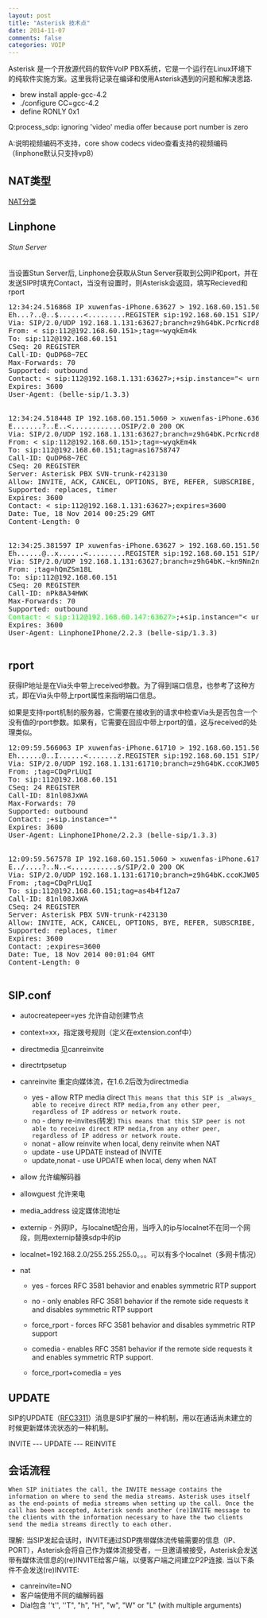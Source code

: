 ```yaml
---
layout: post
title: "Asterisk 技术点"
date: 2014-11-07
comments: false
categories: VOIP
---
```

Asterisk 是一个开放源代码的软件VoIP PBX系统，它是一个运行在Linux环境下的纯软件实施方案。这里我将记录在编译和使用Asterisk遇到的问题和解决思路.

* brew install apple-gcc-4.2
* ./configure CC=gcc-4.2
* define RONLY 0x1


Q:process_sdp: ignoring 'video' media offer because port number is zero

A:说明视频编码不支持，core show codecs video查看支持的视频编码（linphone默认只支持vp8）

## NAT类型
[NAT分类](http://blog.163.com/hlz_2599/blog/static/1423784742012317102533915/)

## Linphone

###### Stun Server

当设置Stun Server后, Linphone会获取从Stun Server获取到公网IP和port，并在发送SIP时填充Contact，当没有设置时，则Asterisk会返回，填写Recieved和rport
<pre>
12:34:24.516868 IP xuwenfas-iPhone.63627 > 192.168.60.151.5060: SIP, length: 411
Eh...?..@..$......<.........REGISTER sip:192.168.60.151 SIP/2.0
Via: SIP/2.0/UDP 192.168.1.131:63627;branch=z9hG4bK.PcrNcrd8a;<font color="00ff00">rport</font>
From: < sip:112@192.168.60.151>;tag=~wyqkEm4k
To: sip:112@192.168.60.151
CSeq: 20 REGISTER
Call-ID: QuDP68~7EC
Max-Forwards: 70
Supported: outbound
Contact: < sip:112@192.168.1.131:63627>;+sip.instance="< urn:uuid:f402ede7-9815-42d5-b0c5-66d7dabf93ba>"
Expires: 3600
User-Agent: (belle-sip/1.3.3)


12:34:24.518448 IP 192.168.60.151.5060 > xuwenfas-iPhone.63627: SIP, length: 530
E.......?..E..<............OSIP/2.0 200 OK
Via: SIP/2.0/UDP 192.168.1.131:63627;branch=z9hG4bK.PcrNcrd8a;<font color="00ff00">received=192.168.60.147;rport=63627</font>
From: < sip:112@192.168.60.151>;tag=~wyqkEm4k
To: sip:112@192.168.60.151;tag=as16758747
Call-ID: QuDP68~7EC
CSeq: 20 REGISTER
Server: Asterisk PBX SVN-trunk-r423130
Allow: INVITE, ACK, CANCEL, OPTIONS, BYE, REFER, SUBSCRIBE, NOTIFY, INFO, PUBLISH, MESSAGE
Supported: replaces, timer
Expires: 3600
Contact: < sip:112@192.168.1.131:63627>;expires=3600
Date: Tue, 18 Nov 2014 00:25:29 GMT
Content-Length: 0


12:34:25.381597 IP xuwenfas-iPhone.63627 > 192.168.60.151.5060: SIP, length: 433
Eh......@..x......<.........REGISTER sip:192.168.60.151 SIP/2.0
Via: SIP/2.0/UDP 192.168.1.131:63627;branch=z9hG4bK.~kn9Nn2n7;rport
From: <sip:112@192.168.60.151>;tag=hQmZSm18L
To: sip:112@192.168.60.151
CSeq: 20 REGISTER
Call-ID: nPk8A34HWK
Max-Forwards: 70
Supported: outbound
<font color="00ff00">Contact: < sip:112@192.168.60.147:63627></font>;+sip.instance="< urn:uuid:f402ede7-9815-42d5-b0c5-66d7dabf93ba>"
Expires: 3600
User-Agent: LinphoneIPhone/2.2.3 (belle-sip/1.3.3)

</pre>

## rport
获得IP地址是在Via头中带上received参数。为了得到端口信息，也参考了这种方式，即在Via头中带上rport属性来指明端口信息。

如果是支持rport机制的服务器，它需要在接收到的请求中检查Via头是否包含一个没有值的rport参数。如果有，它需要在回应中带上rport的值，这与received的处理类似。
<pre>
12:09:59.566063 IP xuwenfas-iPhone.61710 > 192.168.60.151.5060: SIP, length: 433
Eh......@..I......<.......z.REGISTER sip:192.168.60.151 SIP/2.0
Via: SIP/2.0/UDP 192.168.1.131:61710;branch=z9hG4bK.ccoKJW05t;rport
From: <sip:112@192.168.60.151>;tag=CDqPrLUqI
To: sip:112@192.168.60.151
CSeq: 24 REGISTER
Call-ID: 81nl08JxWA
Max-Forwards: 70
Supported: outbound
Contact: <sip:112@192.168.60.147:61710>;+sip.instance="<urn:uuid:f402ede7-9815-42d5-b0c5-66d7dabf93ba>"
Expires: 3600
User-Agent: LinphoneIPhone/2.2.3 (belle-sip/1.3.3)


12:09:59.567578 IP 192.168.60.151.5060 > xuwenfas-iPhone.61710: SIP, length: 531
E../....?..N..<...........s/SIP/2.0 200 OK
Via: SIP/2.0/UDP 192.168.1.131:61710;branch=z9hG4bK.ccoKJW05t;received=192.168.60.147;rport=61710
From: <sip:112@192.168.60.151>;tag=CDqPrLUqI
To: sip:112@192.168.60.151;tag=as4b4f12a7
Call-ID: 81nl08JxWA
CSeq: 24 REGISTER
Server: Asterisk PBX SVN-trunk-r423130
Allow: INVITE, ACK, CANCEL, OPTIONS, BYE, REFER, SUBSCRIBE, NOTIFY, INFO, PUBLISH, MESSAGE
Supported: replaces, timer
Expires: 3600
Contact: <sip:112@192.168.60.147:61710>;expires=3600
Date: Tue, 18 Nov 2014 00:01:04 GMT
Content-Length: 0

</pre>

## SIP.conf
* autocreatepeer=yes 允许自动创建节点
* context=xx，指定拨号规则（定义在extension.conf中）
* directmedia 见canreinvite
* directrtpsetup
* canreinvite 重定向媒体流，在1.6.2后改为directmedia
	* yes - allow RTP media direct
	```This means that this SIP is _always_ able to receive direct RTP media,from any other peer, regardless of IP address or network route.```
	* no - deny re-invites(转发)
	```This means that this SIP peer is not able to receive direct RTP media,from any other peer, regardless of IP address or network route.```
	* nonat - allow reinvite when local, deny reinvite when NAT
	* update - use UPDATE instead of INVITE
	* update,nonat - use UPDATE when local, deny when NAT
	
* allow 允许编解码器
* allowguest 允许来电
* media_address 设定媒体流地址
* externip - 外网IP，与localnet配合用，当呼入的ip与localnet不在同一个网段，则用externip替换sdp中的ip
* localnet=192.168.2.0/255.255.255.0。。。可以有多个localnet（多网卡情况）
* nat
	* yes - forces RFC 3581 behavior and enables symmetric RTP support
	* no - only enables RFC 3581 behavior if the remote side requests it and disables symmetric RTP support
	* force_rport -  forces RFC 3581 behavior and disables symmetric RTP support
	* comedia - enables RFC 3581 behavior if the remote side requests it and enables symmetric RTP support.
	
	* force_rport+comedia = yes

## UPDATE
SIP的UPDATE（[RFC3311](https://tools.ietf.org/html/rfc3311)）消息是SIP扩展的一种机制，用以在通话尚未建立的时候更新媒体流状态的一种机制。

INVITE --- UPDATE --- REINVITE

## 会话流程
```When SIP initiates the call, the INVITE message contains the information on where to send the media streams. Asterisk uses itself as the end-points of media streams when setting up the call. Once the call has been accepted, Asterisk sends another (re)INVITE message to the clients with the information necessary to have the two clients send the media streams directly to each other.```

理解: 当SIP发起会话时，INVITE通过SDP携带媒体流传输需要的信息（IP、PORT），Asterisk会将自己作为媒体流接受者，一旦邀请被接受，Asterisk会发送带有媒体流信息的(re)INVITE给客户端，以便客户端之间建立P2P连接.
当以下条件不会发送(re)INVITE:

* canreinvite=NO
* 客户端使用不同的编解码器
* Dial包含 ''t'', ''T", "h", "H", "w", "W" or "L" (with multiple arguments) 
